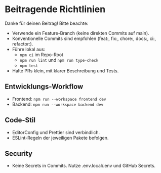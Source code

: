 # Beitragende Richtlinien

Danke für deinen Beitrag! Bitte beachte:

- Verwende ein Feature-Branch (keine direkten Commits auf main).
- Konventionelle Commits sind empfohlen (feat:, fix:, chore:, docs:, ci:, refactor:).
- Führe lokal aus:
  - `npm ci` im Repo-Root
  - `npm run lint` und `npm run type-check`
  - `npm test`
- Halte PRs klein, mit klarer Beschreibung und Tests.

## Entwicklungs-Workflow
- Frontend: `npm run --workspace frontend dev`
- Backend: `npm run --workspace backend dev`

## Code-Stil
- EditorConfig und Prettier sind verbindlich.
- ESLint-Regeln der jeweiligen Pakete befolgen.

## Security
- Keine Secrets in Commits. Nutze .env.local/.env und GitHub Secrets.

